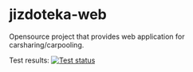 # jizdoteka-web
Opensource project that provides web application for carsharing/carpooling.

Test results: 
[![Test status](https://api.travis-ci.org/mpavlase/jizdoteka-web.svg "Status of CI")](https://travis-ci.org/mpavlase/jizdoteka-web)
